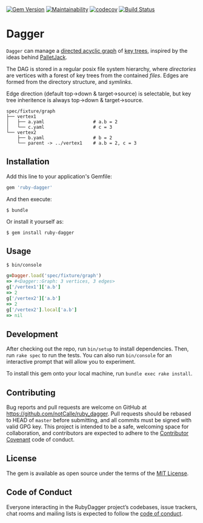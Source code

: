 [![Gem Version](https://badge.fury.io/rb/ruby-dagger.svg)](https://badge.fury.io/rb/ruby-dagger)
[![Maintainability](https://api.codeclimate.com/v1/badges/4038215eb129292a826d/maintainability)](https://codeclimate.com/github/notCalle/ruby-dagger/maintainability)
[![codecov](https://codecov.io/gh/notCalle/ruby-dagger/branch/master/graph/badge.svg)](https://codecov.io/gh/notCalle/ruby-dagger)
[![Build Status](https://dev.azure.com/notCalle/GitHub%20CI/_apis/build/status/notCalle.ruby-tangle)](https://dev.azure.com/notCalle/GitHub%20CI/_build/latest?definitionId=2)

# Dagger

`Dagger` can manage a
[directed acyclic graph](https://github.com/notcalle/tangle) of
[key trees](https://github.com/notcalle/keytree), inspired by the ideas behind [PalletJack](https://github.com/saab-simc-admin/palletjack).

The DAG is stored in a regular posix file system hierarchy, where
_directories_ are vertices with a forest of key trees from the contained
_files_. Edges are formed from the directory structure, and _symlinks_.

Edge direction (default top->down & target->source) is selectable,
but key tree inheritence is always top->down & target->source.

```
spec/fixture/graph
├── vertex1
│   ├── a.yaml                  # a.b = 2
│   └── c.yaml                  # c = 3
└── vertex2
    ├── b.yaml                  # b = 2
    └── parent -> ../vertex1    # a.b = 2, c = 3
```

## Installation

Add this line to your application's Gemfile:

```ruby
gem 'ruby-dagger'
```

And then execute:

    $ bundle

Or install it yourself as:

    $ gem install ruby-dagger

## Usage

    $ bin/console
```ruby
g=Dagger.load('spec/fixture/graph')
=> #<Dagger::Graph: 3 vertices, 3 edges>
g['/vertex1']['a.b']
=> 2
g['/vertex2']['a.b']
=> 2
g['/vertex2'].local['a.b']
=> nil
```

## Development

After checking out the repo, run `bin/setup` to install dependencies. Then, run `rake spec` to run the tests. You can also run `bin/console` for an interactive prompt that will allow you to experiment.

To install this gem onto your local machine, run `bundle exec rake install`.

## Contributing

Bug reports and pull requests are welcome on GitHub at https://github.com/notCalle/ruby_dagger. Pull requests should be rebased to HEAD of `master` before submitting, and all commits must be signed with valid GPG key. This project is intended to be a safe, welcoming space for collaboration, and contributors are expected to adhere to the [Contributor Covenant](http://contributor-covenant.org) code of conduct.

## License

The gem is available as open source under the terms of the [MIT License](https://opensource.org/licenses/MIT).

## Code of Conduct

Everyone interacting in the RubyDagger project’s codebases, issue trackers, chat rooms and mailing lists is expected to follow the [code of conduct](https://github.com/notCalle/ruby_dagger/blob/master/CODE_OF_CONDUCT.md).
